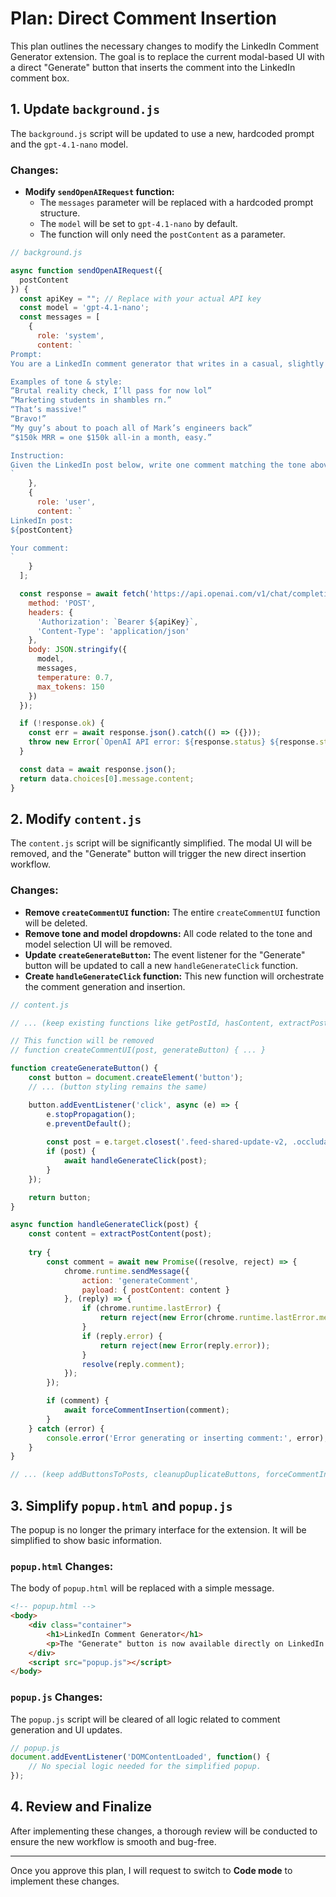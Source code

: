 # Plan: Direct Comment Insertion

This plan outlines the necessary changes to modify the LinkedIn Comment Generator extension. The goal is to replace the current modal-based UI with a direct "Generate" button that inserts the comment into the LinkedIn comment box.

## 1. Update `background.js`

The `background.js` script will be updated to use a new, hardcoded prompt and the `gpt-4.1-nano` model.

### Changes:

- **Modify `sendOpenAIRequest` function:**
  - The `messages` parameter will be replaced with a hardcoded prompt structure.
  - The `model` will be set to `gpt-4.1-nano` by default.
  - The function will only need the `postContent` as a parameter.

```javascript
// background.js

async function sendOpenAIRequest({
  postContent
}) {
  const apiKey = ""; // Replace with your actual API key
  const model = 'gpt-4.1-nano';
  const messages = [
    {
      role: 'system',
      content: `
Prompt:
You are a LinkedIn comment generator that writes in a casual, slightly irreverent style. Use short, punchy sentences. No fancy em dashes - use hyphens or commas. Never too formal, never cliché, taboo-free. Skip buzzwords like transformative, leverage, synergy, innovative, paradigm, next-level. Avoid filler phrases like Certainly, Of course, I’m happy to. Keep under 15 words. Add light wit or value.

Examples of tone & style:
“Brutal reality check, I’ll pass for now lol”
“Marketing students in shambles rn.”
“That’s massive!”
“Bravo!”
“My guy’s about to poach all of Mark’s engineers back”
“$150k MRR = one $150k all-in a month, easy.”

Instruction:
Given the LinkedIn post below, write one comment matching the tone above.
`
    },
    {
      role: 'user',
      content: `
LinkedIn post:
${postContent}

Your comment:
`
    }
  ];

  const response = await fetch('https://api.openai.com/v1/chat/completions', {
    method: 'POST',
    headers: {
      'Authorization': `Bearer ${apiKey}`,
      'Content-Type': 'application/json'
    },
    body: JSON.stringify({
      model,
      messages,
      temperature: 0.7,
      max_tokens: 150
    })
  });

  if (!response.ok) {
    const err = await response.json().catch(() => ({}));
    throw new Error(`OpenAI API error: ${response.status} ${response.statusText} ${err.error?.message || ''}`);
  }

  const data = await response.json();
  return data.choices[0].message.content;
}
```

## 2. Modify `content.js`

The `content.js` script will be significantly simplified. The modal UI will be removed, and the "Generate" button will trigger the new direct insertion workflow.

### Changes:

- **Remove `createCommentUI` function:** The entire `createCommentUI` function will be deleted.
- **Remove tone and model dropdowns:** All code related to the tone and model selection UI will be removed.
- **Update `createGenerateButton`:** The event listener for the "Generate" button will be updated to call a new `handleGenerateClick` function.
- **Create `handleGenerateClick` function:** This new function will orchestrate the comment generation and insertion.

```javascript
// content.js

// ... (keep existing functions like getPostId, hasContent, extractPostContent, etc.)

// This function will be removed
// function createCommentUI(post, generateButton) { ... }

function createGenerateButton() {
    const button = document.createElement('button');
    // ... (button styling remains the same)

    button.addEventListener('click', async (e) => {
        e.stopPropagation();
        e.preventDefault();
        
        const post = e.target.closest('.feed-shared-update-v2, .occludable-update');
        if (post) {
            await handleGenerateClick(post);
        }
    });

    return button;
}

async function handleGenerateClick(post) {
    const content = extractPostContent(post);
    
    try {
        const comment = await new Promise((resolve, reject) => {
            chrome.runtime.sendMessage({ 
                action: 'generateComment', 
                payload: { postContent: content } 
            }, (reply) => {
                if (chrome.runtime.lastError) {
                    return reject(new Error(chrome.runtime.lastError.message));
                }
                if (reply.error) {
                    return reject(new Error(reply.error));
                }
                resolve(reply.comment);
            });
        });

        if (comment) {
            await forceCommentInsertion(comment);
        }
    } catch (error) {
        console.error('Error generating or inserting comment:', error);
    }
}

// ... (keep addButtonsToPosts, cleanupDuplicateButtons, forceCommentInsertion, etc.)
```

## 3. Simplify `popup.html` and `popup.js`

The popup is no longer the primary interface for the extension. It will be simplified to show basic information.

### `popup.html` Changes:

The body of `popup.html` will be replaced with a simple message.

```html
<!-- popup.html -->
<body>
    <div class="container">
        <h1>LinkedIn Comment Generator</h1>
        <p>The "Generate" button is now available directly on LinkedIn posts.</p>
    </div>
    <script src="popup.js"></script>
</body>
```

### `popup.js` Changes:

The `popup.js` script will be cleared of all logic related to comment generation and UI updates.

```javascript
// popup.js
document.addEventListener('DOMContentLoaded', function() {
    // No special logic needed for the simplified popup.
});
```

## 4. Review and Finalize

After implementing these changes, a thorough review will be conducted to ensure the new workflow is smooth and bug-free.

---

Once you approve this plan, I will request to switch to **Code mode** to implement these changes.